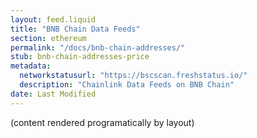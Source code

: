 ```yaml
---
layout: feed.liquid
title: "BNB Chain Data Feeds"
section: ethereum
permalink: "/docs/bnb-chain-addresses/"
stub: bnb-chain-addresses-price
metadata:
  networkstatusurl: "https://bscscan.freshstatus.io/"
  description: "Chainlink Data Feeds on BNB Chain"
date: Last Modified
---
```

(content rendered programatically by layout)
